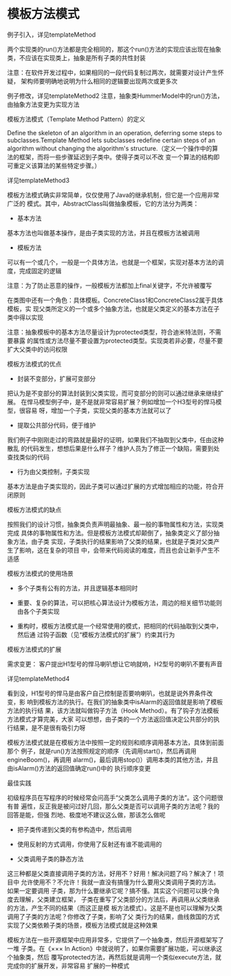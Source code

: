 模板方法模式
========

例子引入，详见templateMethod

两个实现类的run()方法都是完全相同的，那这个run()方法的实现应该出现在抽象类，不应该在实现类上，抽象是所有子类的共性封装

注意：在软件开发过程中，如果相同的一段代码复制过两次，就需要对设计产生怀疑，
架构师要明确地说明为什么相同的逻辑要出现两次或更多次

例子修改，详见templateMethod2
注意，抽象类HummerModel中的run()方法，由抽象方法变更为实现方法

模板方法模式（Template Method Pattern）的定义

Define the skeleton of an algorithm in an operation, deferring some steps to subclasses.Template
Method lets subclasses redefine certain steps of an algorithm without changing the algorithm's
structure.（定义一个操作中的算法的框架，而将一些步骤延迟到子类中。使得子类可以不改
变一个算法的结构即可重定义该算法的某些特定步骤。）

详见templateMethod3

模板方法模式确实非常简单，仅仅使用了Java的继承机制，但它是一个应用非常广泛的
模式。其中，AbstractClass叫做抽象模板，它的方法分为两类：
- 基本方法

基本方法也叫做基本操作，是由子类实现的方法，并且在模板方法被调用
- 模板方法

可以有一个或几个，一般是一个具体方法，也就是一个框架，实现对基本方法的调度，完成固定的逻辑

注意：为了防止恶意的操作，一般模板方法都加上final关键字，不允许被覆写

在类图中还有一个角色：具体模板。ConcreteClass1和ConcreteClass2属于具体模板，实
现父类所定义的一个或多个抽象方法，也就是父类定义的基本方法在子类中得以实现

注意：抽象模板中的基本方法尽量设计为protected类型，符合迪米特法则，不需要暴露
的属性或方法尽量不要设置为protected类型。实现类若非必要，尽量不要扩大父类中的访问权限

模板方法模式的优点

- 封装不变部分，扩展可变部分

把认为是不变部分的算法封装到父类实现，而可变部分的则可以通过继承来继续扩展。
在悍马模型例子中，是不是就非常容易扩展？例如增加一个H3型号的悍马模型，很容易
呀，增加一个子类，实现父类的基本方法就可以了

- 提取公共部分代码，便于维护

我们例子中刚刚走过的弯路就是最好的证明，如果我们不抽取到父类中，任由这种散乱
的代码发生，想想后果是什么样子？维护人员为了修正一个缺陷，需要到处查找类似的代码

- 行为由父类控制，子类实现

基本方法是由子类实现的，因此子类可以通过扩展的方式增加相应的功能，符合开闭原则

模板方法模式的缺点
 
按照我们的设计习惯，抽象类负责声明最抽象、最一般的事物属性和方法，实现类完成
具体的事物属性和方法。但是模板方法模式却颠倒了，抽象类定义了部分抽象方法，由子类
实现，子类执行的结果影响了父类的结果，也就是子类对父类产生了影响，这在复杂的项目
中，会带来代码阅读的难度，而且也会让新手产生不适感
 
模板方法模式的使用场景
 
- 多个子类有公有的方法，并且逻辑基本相同时

- 重要、复杂的算法，可以把核心算法设计为模板方法，周边的相关细节功能则由各个子类实现

- 重构时，模板方法模式是一个经常使用的模式，把相同的代码抽取到父类中，然后通
过钩子函数（见“模板方法模式的扩展”）约束其行为

模板方法模式的扩展

需求变更：
客户提出H1型号的悍马喇叭想让它响就响，H2型号的喇叭不要有声音

详见templateMethod4

看到没，H1型号的悍马是由客户自己控制是否要响喇叭，也就是说外界条件改变，影
响到模板方法的执行。在我们的抽象类中isAlarm的返回值就是影响了模板方法的执行结
果，该方法就叫做钩子方法（Hook Method）。有了钩子方法模板方法模式才算完美，大家
可以想想，由子类的一个方法返回值决定公共部分的执行结果，是不是很有吸引力呀

模板方法模式就是在模板方法中按照一定的规则和顺序调用基本方法，具体到前面那个
例子，就是run()方法按照规定的顺序（先调用start()，然后再调用engineBoom()，再调用
alarm()，最后调用stop()）调用本类的其他方法，并且由isAlarm()方法的返回值确定run()中的
执行顺序变更

最佳实践

初级程序员在写程序的时候经常会问高手“父类怎么调用子类的方法”。这个问题很有普
遍性，反正我是被问过好几回，那么父类是否可以调用子类的方法呢？我的回答是能，但强
烈地、极度地不建议这么做，那该怎么做呢

- 把子类传递到父类的有参构造中，然后调用

- 使用反射的方式调用，你使用了反射还有谁不能调用的

- 父类调用子类的静态方法

这三种都是父类直接调用子类的方法，好用不？好用！解决问题了吗？解决了！项目中
允许使用不？不允许！我就一直没有搞懂为什么要用父类调用子类的方法。如果一定要调用
子类，那为什么要继承它呢？搞不懂。其实这个问题可以换个角度去理解，父类建立框架，
子类在重写了父类部分的方法后，再调用从父类继承的方法，产生不同的结果（而这正是模
板方法模式）。这是不是也可以理解为父类调用了子类的方法呢？你修改了子类，影响了父
类行为的结果，曲线救国的方式实现了父类依赖子类的场景，模板方法模式就是这种效果

模板方法在一些开源框架中应用非常多，它提供了一个抽象类，然后开源框架写了一堆
子类。在《××× In Action》中就说明了，如果你需要扩展功能，可以继承这个抽象类，然后
覆写protected方法，再然后就是调用一个类似execute方法，就完成你的扩展开发，非常容易
扩展的一种模式
